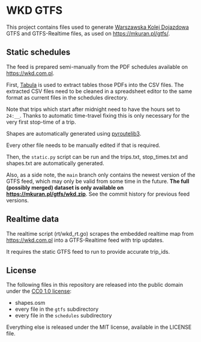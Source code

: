 # WKD GTFS

This project contains files used to generate [Warszawska Kolej Dojazdowa](https://wkd.com.pl)
GTFS and GTFS-Realtime files, as used on <https://mkuran.pl/gtfs/>.

## Static schedules

The feed is prepared semi-manually from the PDF schedules available on <https://wkd.com.pl>.

First, [Tabula](https://tabula.technology/) is used to extract tables those PDFs
into the CSV files. The extracted CSV files need to be cleaned in a spreadsheet editor
to the same format as current files in the schedules directory.

Note that trips which start after midnight need to have the hours set to `24:__`.
Thanks to automatic time-travel fixing this is only necessary for the very first stop-time of a trip.

Shapes are automatically generated using [pyroutelib3](https://github.com/MKuranowski/pyroutelib3/).

Every other file needs to be manually edited if that is required.

Then, the `static.py` script can be run and the trips.txt, stop_times.txt and shapes.txt
are automatically generated.

Also, as a side note, the `main` branch only contains the newest version of the GTFS feed,
which may only be valid from some time in the future.
**The full (possibly merged) dataset is only available on <https://mkuran.pl/gtfs/wkd.zip>**.
See the commit history for previous feed versions.

## Realtime data

The realtime script (rt/wkd_rt.go) scrapes the embedded realtime map
from <https://wkd.com.pl> into a GTFS-Realtime feed with trip updates.

It requires the static GTFS feed to run to provide accurate trip_ids.

## License

The following files in this repository are released into the public domain
under the [CC0 1.0 license](http://creativecommons.org/publicdomain/zero/1.0/):
- shapes.osm
- every file in the `gtfs` subdirectory
- every file in the `schedules` subdirectory

Everything else is released under the MIT license, available in the LICENSE file.

